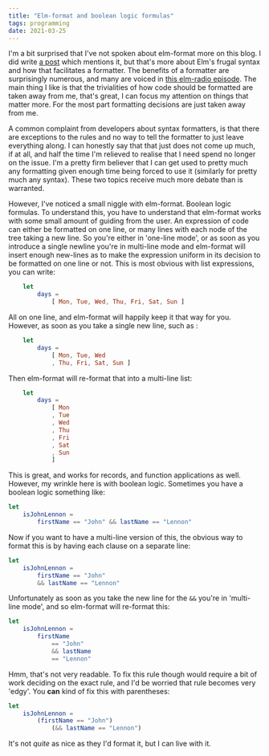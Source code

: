```yaml
---
title: "Elm-format and boolean logic formulas"
tags: programming
date: 2021-03-25
---
```


I'm a bit surprised that I've not spoken about elm-format more on this blog. I did write [a post](/posts/2021-01-27-frugal-syntax-formatter) which mentions it, but that's more about Elm's frugal syntax and how that facilitates a formatter. The benefits of a formatter are surprisingly numerous, and many are voiced in [this elm-radio episode](https://elm-radio.com/episode/elm-format/). The main thing I like is that the trivialities of how code should be formatted are taken away from me, that's great, I can focus my attention on things that matter more. For the most part formatting decisions are just taken away from me. 

A common complaint from developers about syntax formatters, is that there are exceptions to the rules and no way to tell the formatter to just leave everything along. I can honestly say that that just does not come up much, if at all, and half the time I'm relieved to realise that I need spend no longer on the issue. I'm a pretty firm believer that I can get used to pretty much any formatting given enough time being forced to use it (similarly for pretty much any syntax). These two topics receive much more debate than is warranted.

However, I've noticed a small niggle with elm-format. Boolean logic formulas. To understand this, you have to understand that elm-format works with some small amount of guiding from the user. An expression of code can either be formatted on one line, or many lines with each node of the tree taking a new line. So you're either in 'one-line mode', or as soon as you introduce a single newline you're in multi-line mode and elm-format will insert enough new-lines as to make the expression uniform in its decision to be formatted on one line or not. This is most obvious with list expressions, you can write:

```elm
    let
        days =
            [ Mon, Tue, Wed, Thu, Fri, Sat, Sun ]
```

All on one line, and elm-format will happily keep it that way for you. However, as soon as you take a single new line, such as :

```elm
    let
        days =
            [ Mon, Tue, Wed
            , Thu, Fri, Sat, Sun ]
```
Then elm-format will re-format that into a multi-line list:


```elm
    let
        days =
            [ Mon
            , Tue
            , Wed
            , Thu
            , Fri
            , Sat
            , Sun 
            ]
```

This is great, and works for records, and function applications as well. However, my wrinkle here is with boolean logic. Sometimes you have a boolean logic something like:

```elm
let
    isJohnLennon =
        firstName == "John" && lastName == "Lennon"
```

Now if you want to have a multi-line version of this, the obvious way to format this is by having each clause on a separate line:


```elm
let
    isJohnLennon =
        firstName == "John"
        && lastName == "Lennon"
```

Unfortunately as soon as you take the new line for the `&&` you're in 'multi-line mode', and so elm-format will re-format this:


```elm
let
    isJohnLennon =
        firstName 
            == "John"
            && lastName 
            == "Lennon"
```

Hmm, that's not very readable. To fix this rule though would require a bit of work deciding on the exact rule, and I'd be worried that rule becomes very 'edgy'. You **can** kind of fix this with parentheses:


```elm
let
    isJohnLennon =
        (firstName == "John")
            (&& lastName == "Lennon")
```

It's not *quite* as nice as they I'd format it, but I can live with it.
